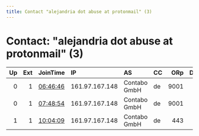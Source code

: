 ```yaml
---
title: Contact "alejandria dot abuse at protonmail" (3)
---
```


# Contact: "alejandria dot abuse at protonmail" (3)

|   Up |   Ext | JoinTime                                                                                              | IP             | AS           | CC   |   ORp |   Dirp | OS    | Version   | Nickname   |   eFamMembers |
|-----:|------:|:------------------------------------------------------------------------------------------------------|:---------------|:-------------|:-----|------:|-------:|:------|:----------|:-----------|--------------:|
|    0 |     1 | [06:46:46](https://nusenu.github.io/OrNetStats/w/relay/79AB0B20D35F72BDA389B5780C6551BFF347B722.html) | 161.97.167.148 | Contabo GmbH | de   |  9001 |      0 | Linux | 0.4.6.10  | alejandria |             1 |
|    0 |     1 | [07:48:54](https://nusenu.github.io/OrNetStats/w/relay/A37275ADF82F60785BBB8D662838DE1725DE5814.html) | 161.97.167.148 | Contabo GmbH | de   |  9001 |      0 | Linux | 0.4.6.10  | alejandria |             1 |
|    1 |     1 | [10:04:09](https://nusenu.github.io/OrNetStats/w/relay/44D3069C9EE3B1EAF3CE6B268581C4510CAE9D54.html) | 161.97.167.148 | Contabo GmbH | de   |   443 |      0 | Linux | 0.4.6.10  | alejandria |             1 |
